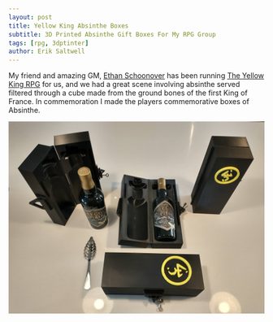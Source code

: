 ```yaml
---
layout: post
title: Yellow King Absinthe Boxes
subtitle: 3D Printed Absinthe Gift Boxes For My RPG Group
tags: [rpg, 3dptinter]
author: Erik Saltwell
---
```


My friend and amazing GM, 	[Ethan Schoonover](https://ethanschoonover.com/) has been running [The Yellow King RPG](https://pelgranepress.com/product-category/gumshoe/yellow-king/) for us, and we had a great scene involving absinthe served filtered through  a cube made from the ground bones of the first King of France.  In commemoration I made the players commemorative boxes of Absinthe.

![Absinthe Boxes](/assets/img/absinthe_large.jpg)